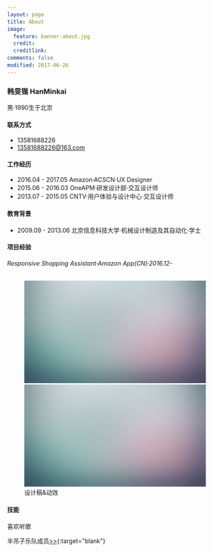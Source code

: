 ```yaml
---
layout: page
title: About
image:
  feature: banner-about.jpg
  credit:
  creditlink:
comments: false
modified: 2017-06-26
---
```

### 韩旻锴 HanMinkai
男·1990生于北京

#### 联系方式
* 13581688226
* <a href="mailto:13581688226@163.com">13581688226@163.com</a>

#### 工作经历
* 2016.04 - 2017.05    Amazon·ACSCN·UX Designer
* 2015.06 - 2016.03    OneAPM·研发设计部·交互设计师
* 2013.07 - 2015.05    CNTV·用户体验与设计中心·交互设计师

#### 教育背景
* 2009.09 - 2013.06    北京信息科技大学·机械设计制造及其自动化·学士

#### 项目经验
###### Responsive Shopping Assistant·Amazon App(CN)·2016.12-

<figure class="half">
  <a href="/images/abstract-2.jpg"><img src="/images/abstract-1.jpg" alt=""></a>
	<a href="/images/abstract-2.jpg"><img src="/images/abstract-1.jpg" alt=""></a>
	<figcaption>设计稿&动效</figcaption>
</figure>

#### 技能

喜欢听歌

半吊子乐队成员[>>](https://site.douban.com/mystery/){:target="blank"}
